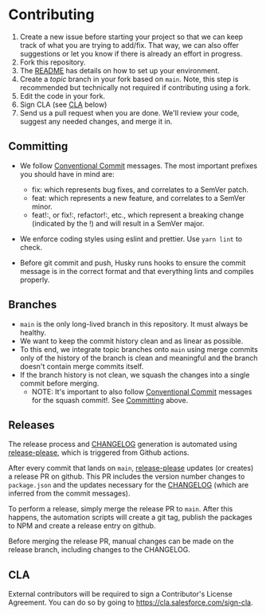 # Contributing

<!-- 1. Familiarize yourself with the codebase by reading the [docs](docs), in
   particular the [development](contributing/developing.md) doc. -->

1. Create a new issue before starting your project so that we can keep track of
   what you are trying to add/fix. That way, we can also offer suggestions or
   let you know if there is already an effort in progress.
1. Fork this repository.
1. The [README](README.md) has details on how to set up your environment.
1. Create a _topic_ branch in your fork based on `main`. Note, this step is recommended but technically not required if contributing using a fork.
1. Edit the code in your fork.
1. Sign CLA (see [CLA](#cla) below)
1. Send us a pull request when you are done. We'll review your code, suggest any
   needed changes, and merge it in.

## Committing

- We follow [Conventional Commit](https://www.conventionalcommits.org/) messages. The most important prefixes you should have in mind are:

  - fix: which represents bug fixes, and correlates to a SemVer patch.
  - feat: which represents a new feature, and correlates to a SemVer minor.
  - feat!:, or fix!:, refactor!:, etc., which represent a breaking change (indicated by the !) and will result in a SemVer major.

- We enforce coding styles using eslint and prettier. Use `yarn lint` to check.
- Before git commit and push, Husky runs hooks to ensure the commit message is in the correct format and that everything lints and compiles properly.

## Branches

- `main` is the only long-lived branch in this repository. It must always be healthy.
- We want to keep the commit history clean and as linear as possible.
- To this end, we integrate topic branches onto `main` using merge commits only of the history of the branch is clean and meaningful and the branch doesn't contain merge commits itself.
- If the branch history is not clean, we squash the changes into a single commit before merging.
  - NOTE: It's important to also follow [Conventional Commit](https://www.conventionalcommits.org/) messages for the squash commit!. See [Committing](#Committing) above.

## Releases

The release process and [CHANGELOG](CHANGELOG.md) generation is automated using [release-please](https://github.com/googleapis/release-please), which is triggered from Github actions.

After every commit that lands on `main`, [release-please](https://github.com/googleapis/release-please) updates (or creates) a release PR on github. This PR includes the version number changes to `package.json` and the updates necessary for the [CHANGELOG](CHANGELOG.md) (which are inferred from the commit messages).

To perform a release, simply merge the release PR to `main`. After this happens, the automation scripts will create a git tag, publish the packages to NPM and create a release entry on github.

Before merging the release PR, manual changes can be made on the release branch, including changes to the CHANGELOG.

## CLA

External contributors will be required to sign a Contributor's License Agreement. You can do so by going to https://cla.salesforce.com/sign-cla.
